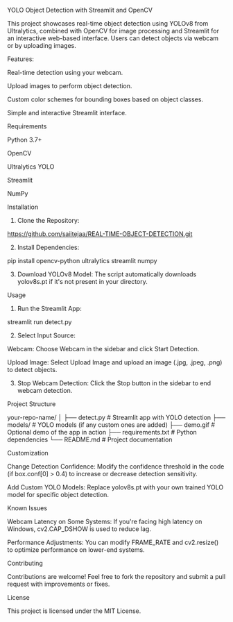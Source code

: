 YOLO Object Detection with Streamlit and OpenCV

This project showcases real-time object detection using YOLOv8 from Ultralytics, combined with OpenCV for image processing and Streamlit for an interactive web-based interface. Users can detect objects via webcam or by uploading images.

Features:

Real-time detection using your webcam.

Upload images to perform object detection.

Custom color schemes for bounding boxes based on object classes.

Simple and interactive Streamlit interface.





Requirements

Python 3.7+

OpenCV

Ultralytics YOLO

Streamlit

NumPy


Installation

1. Clone the Repository:

https://github.com/saiitejaa/REAL-TIME-OBJECT-DETECTION.git


2. Install Dependencies:


pip install opencv-python ultralytics streamlit numpy


3. Download YOLOv8 Model: The script automatically downloads yolov8s.pt if it's not present in your directory.



Usage

1. Run the Streamlit App:

streamlit run detect.py


2. Select Input Source:

Webcam: Choose Webcam in the sidebar and click Start Detection.

Upload Image: Select Upload Image and upload an image (.jpg, .jpeg, .png) to detect objects.



3. Stop Webcam Detection: Click the Stop button in the sidebar to end webcam detection.



Project Structure

your-repo-name/
│
├── detect.py           # Streamlit app with YOLO detection
├── models/             # YOLO models (if any custom ones are added)
├── demo.gif            # Optional demo of the app in action
├── requirements.txt    # Python dependencies
└── README.md           # Project documentation

Customization

Change Detection Confidence:
Modify the confidence threshold in the code (if box.conf[0] > 0.4) to increase or decrease detection sensitivity.

Add Custom YOLO Models:
Replace yolov8s.pt with your own trained YOLO model for specific object detection.


Known Issues

Webcam Latency on Some Systems:
If you're facing high latency on Windows, cv2.CAP_DSHOW is used to reduce lag.

Performance Adjustments:
You can modify FRAME_RATE and cv2.resize() to optimize performance on lower-end systems.


Contributing

Contributions are welcome! Feel free to fork the repository and submit a pull request with improvements or fixes.

License

This project is licensed under the MIT License.


